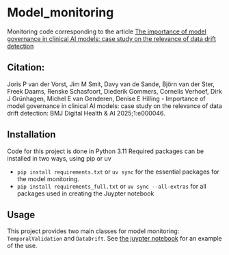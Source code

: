 # Model_monitoring
Monitoring code corresponding to the article [The importance of model governance in clinical AI models: case study on the relevance of data drift detection](https://bmjdigitalhealth.bmj.com/content/1/1/e000046)

## Citation:
Joris P van der Vorst, Jim M Smit, Davy van de Sande, Björn van der Ster, Freek Daams, Renske Schasfoort, Diederik Gommers, Cornelis Verhoef, Dirk J Grünhagen, Michel E van Genderen, Denise E Hilling - Importance of model governance in clinical AI models: case study on the relevance of data drift detection: BMJ Digital Health & AI 2025;1:e000046.

## Installation
Code for this project is done in Python 3.11
Required packages can be installed in two ways, using pip or uv
- `pip install requirements.txt` or `uv sync` for the essential packages for the model monitoring.
- `pip install requirements_full.txt` or `uv sync --all-extras` for all packages used in creating the Juypter notebook

## Usage
This project provides two main classes for model monitoring: `TemporalValidation` and `DataDrift`.
See [the juypter notebook](model_monitoring_report.ipynb) for an example of the use.